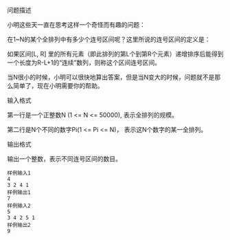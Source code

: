 问题描述

小明这些天一直在思考这样一个奇怪而有趣的问题：

在1~N的某个全排列中有多少个连号区间呢？这里所说的连号区间的定义是：

如果区间[L, R] 里的所有元素（即此排列的第L个到第R个元素）递增排序后能得到一个长度为R-L+1的“连续”数列，则称这个区间连号区间。

当N很小的时候，小明可以很快地算出答案，但是当N变大的时候，问题就不是那么简单了，现在小明需要你的帮助。

输入格式

第一行是一个正整数N (1 <= N <= 50000), 表示全排列的规模。

第二行是N个不同的数字Pi(1 <= Pi <= N)， 表示这N个数字的某一全排列。

输出格式

输出一个整数，表示不同连号区间的数目。

    样例输入1
    4
    3 2 4 1
    样例输出1
    7
    样例输入2
    5
    3 4 2 5 1
    样例输出2
    9